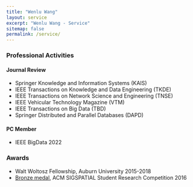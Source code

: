 ```yaml
---
title: "Wenlu Wang"
layout: service
excerpt: "Wenlu Wang - Service"
sitemap: false
permalink: /service/
---
```

### Professional Activities

#### Journal Review  

- Springer Knowledge and Information Systems (KAIS)
- IEEE Transactions on Knowledge and Data Engineering (TKDE) 
- IEEE Transactions on Network Science and Engineering (TNSE)
- IEEE Vehicular Technology Magazine (VTM)                         
- IEEE Transactions on Big Data (TBD)
- Springer Distributed and Parallel Databases (DAPD)

#### PC Member

- IEEE BigData 2022


### Awards

- Walt Woltosz Fellowship, Auburn University    2015-2018
- <a href="https://src.acm.org/winners/2017">Bronze medal</a>, ACM SIGSPATIAL Student Research Competition    2016